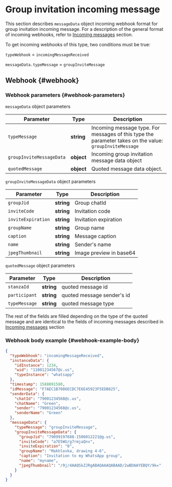 # Group invitation incoming message

This section describes `messageData` object incoming webhook format for group invitation incoming message. For a description of the general format of incoming webhooks, refer to [Incoming messages](Webhook-IncomingMessageReceived.md) section.

To get incoming webhooks of this type, two conditions must be true:

`typeWebhook` = `incomingMessageReceived`

`messageData.typeMessage` = `groupInviteMessage`

## Webhook {#webhook}

### Webhook parameters {#webhook-parameters}

`messageData` object parameters

| Parameter          | Type        | Description                                                                                                                                      |
| ----------------- | ---------- | ---------------------------------------------------------------------------------------------------------------------------------------------- |
| `typeMessage`     | **string** | Incoming message type. For messages of this type the parameter takes on the value: `groupInviteMessage`|
|`groupInviteMessageData` | **object** | Incoming group invitation message data object  |                                                                                                            |
| `quotedMessage`   | **object** | Quoted message data object. |

`groupInviteMessageData` object parameters

Parameter | Type | Description
----- | ----- | -----
`groupJid` | **string** | Group chatId
`inviteCode` | **string** | Invitation code
`inviteExpiration` | **string** | Invitation expiration 
`groupName` | **string** | Group name
`caption` | **string** | Message caption
`name` | **string** | Sender's name
`jpegThumbnail` | **string** |  Image preview in base64


`quotedMessage` object parameters

| Parameter      | Type        | Description            |
| ------------- | ---------- | ------------------- |
| `stanzaId` | **string** | quoted message id |
| `participant` | **string** | quoted message sender's id |
| `typeMessage` | **string** | quoted  message type |

The rest of the fields are filled depending on the type of the quoted message and are identical to the fields of incoming messages described in [Incoming messages](Webhook-IncomingMessageReceived.md) section

### Webhook body example {#webhook-example-body}

```json
{
  "typeWebhook": "incomingMessageReceived",
  "instanceData": {
    "idInstance": 1234,
    "wid": "11001234567@c.us",
    "typeInstance": "whatsapp"
  },
  "timestamp": 1588091580,
  "idMessage": "F7AEC1B7086ECDC7E6E45923F5EDB825",
  "senderData": {
    "chatId": "79001234568@c.us",
    "chatName": "Green",
    "sender": "79001234568@c.us",
    "senderName": "Green"
  },
  "messageData": {
    "typeMessage": "groupInviteMessage",
    "groupInviteMessageData": {
      "groupJid": "79099197688-1506012221@g.us",
      "inviteCode": "a7E5WU/g7rmjaQnv",
      "inviteExpiration": "0",
      "groupName": "Makhlovka, drawing 4-6",
      "caption": "Invitation to my WhatsApp group",
      "name": "myname",
      "jpegThumbnail": "/9j/4AAQSkZJRgABAQAAAQABAAD/2wBDAAYEBQY/9k="
    }
  }
}
```
